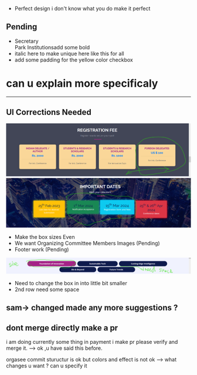 - Perfect design i don't know what you do make it perfect
## Pending
  - Secretary <br /> Park Institutions</span>add some bold
  - italic here to make unique here like this for all
  - add some padding for the yellow color checkbox

# can u explain more specificaly
--------------------------------------------------------

## UI Corrections Needed
<img src="screenshot1.png" alt="Alt Text" width="900">

<img src="screenshot2.png" alt="Alt Text" width="900">

   - Make the box sizes Even
   - We want Organizing Committee Members Images (Pending)
   - Footer work (Pending)

<img src="screenshot3.png" alt="Alt Text" width="900">

   - Need to change the box in into little bit smaller
   - 2nd row need some space


## sam-> changed made any more suggestions ?

## dont merge directly make a pr

i am doing currently some thing in payment i make pr please verify and merge it.
--> ok ,u have said this before.


orgasee commit stuructur is ok but colors and effect is not ok
--> what changes u want ? can u specify it 



